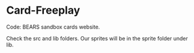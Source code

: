 # Card-Freeplay
Code: BEARS sandbox cards website.

Check the src and lib folders. Our sprites will be in the sprite folder under lib. 
